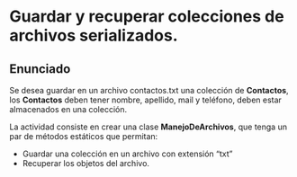 
# Guardar y recuperar colecciones de archivos serializados.

## Enunciado
Se desea guardar en un archivo contactos.txt una colección de **Contactos**, los **Contactos** deben tener nombre, apellido, mail y teléfono, deben estar almacenados en una colección.

La actividad consiste en crear una clase **ManejoDeArchivos**, que tenga un par de métodos estáticos que permitan:
- Guardar una colección en un archivo con extensión “txt”
- Recuperar los objetos del archivo.


